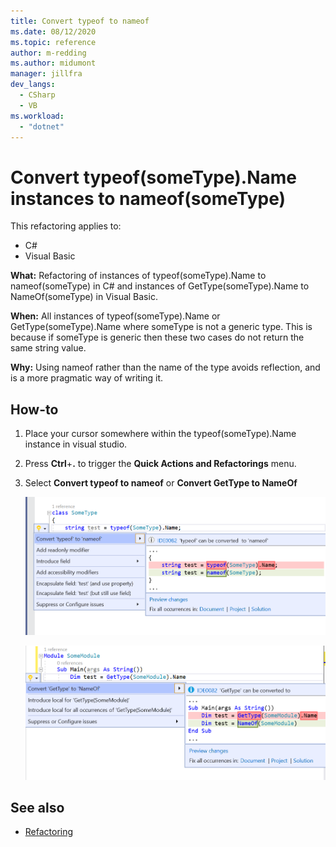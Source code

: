 ```yaml
---
title: Convert typeof to nameof
ms.date: 08/12/2020
ms.topic: reference
author: m-redding
ms.author: midumont
manager: jillfra
dev_langs:
  - CSharp
  - VB
ms.workload: 
  - "dotnet"
---
```

# Convert typeof(someType).Name instances to nameof(someType)

This refactoring applies to:

- C#
- Visual Basic

**What:** Refactoring of instances of typeof(someType).Name to nameof(someType) in C# and instances of GetType(someType).Name to NameOf(someType) in Visual Basic.

**When:**  All instances of typeof(someType).Name or GetType(someType).Name where someType is not a generic type. This is because if someType is generic then these two cases do not return the same string value. 

**Why:** Using nameof rather than the name of the type avoids reflection, and is a more pragmatic way of writing it.

## How-to

1. Place your cursor somewhere within the typeof(someType).Name instance in visual studio.
2. Press **Ctrl**+**.** to trigger the **Quick Actions and Refactorings** menu.
3. Select **Convert typeof to nameof** or **Convert GetType to NameOf**

   ![Convert typeof to nameof](media/converttypeof.PNG)

   ![Convert typeof to nameof](media/convertgettype.PNG)

## See also

- [Refactoring](../refactoring-in-visual-studio.md)
